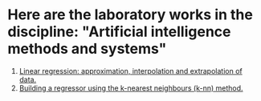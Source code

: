 # Here are the laboratory works in the discipline: "Artificial intelligence methods and systems"

1. [Linear regression: approximation, interpolation and extrapolation of data.](https://github.com/highbrow-228/Artificial-intelligence-methods-and-systems/blob/main/linear_regression.ipynb)
2. [Building a regressor using the k-nearest neighbours (k-nn) method.](https://github.com/highbrow-228/Artificial-intelligence-methods-and-systems/blob/main/knn.ipynb)
